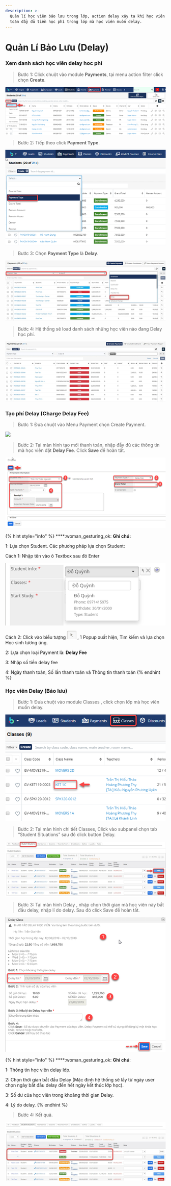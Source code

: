 ```yaml
---
description: >-
  Quản lí học viên bảo lưu trong lớp, action delay xảy ta khi học viên đã thanh
  toán đầy đủ tiền học phí trong lớp mà học viên muốn delay.
---
```


# Quản Lí Bảo Lưu (Delay)

### Xem danh sách học viên delay hoc phí

> Bước 1:&#x20;
> Click chuột vào module **Payments**, tại menu action filter click chọn **Create**.

![](../../.gitbook/assets/xemdelay1.png)

> Bước 2: Tiếp theo click **Payment Type**.

![](../../.gitbook/assets/xemde;ay2.png)

> Bước 3: Chọn **Payment Type** là **Delay**.

![](../../.gitbook/assets/delay3.jpg)

> Bước 4: Hệ thống sẽ load danh sách những học viên nào đang Delay học phí.

![](../../.gitbook/assets/delay4.jpg)

### Tạo phí Delay (Charge Delay Fee)

> Bước 1: Đưa chuột vào Menu Payment chọn Create Payment.

![](../../.gitbook/assets/tạodelay1.png)

> Bước 2: Tại màn hình tạo mới thanh toán, nhập đầy đủ các thông tin mà học viên đặt **Delay Fee**. Click **Save** để hoàn tất.

![](../../.gitbook/assets/taodelay2.png)

{% hint style="info" %}
****:woman\_gesturing\_ok: **Ghi chú:**

1: Lựa chọn Student. Các phương pháp lựa chọn Student:

Cách 1: Nhập tên vào ô Textbox sau đó Enter

<img src="../../.gitbook/assets/Enroll3.png" alt="" data-size="original">&#x20;


Cách 2: Click vào biểu tượng <img src="../../.gitbook/assets/Enroll4.png" alt="" data-size="line"> , 1 Popup xuất hiện, Tìm kiếm và lựa chọn Học sinh tương ứng.

2: Lựa chọn loại Payment là: **Delay Fee**

3: Nhập số tiền delay fee

4: Ngày thanh toán, Số lần thanh toán và Thông tin thanh toán
{% endhint %}

### Học viên Delay (Bảo lưu)

> Bước 1: Đưa chuột vào module Classes , click chọn lớp mà học viên muốn delay.

![](../../.gitbook/assets/HVdelay1.png)

> Bước 2: Tại màn hình chi tiết Classes, Click vào subpanel chọn tab “Student Situations” sau đó click button Delay.

![](../../.gitbook/assets/delay.jpg)

> Bước 3: Tại màn hình Delay , nhập chọn thời gian mà học viên này bắt đầu delay, nhập lí do delay. Sau đó click Save để hoàn tất.

![](<../../.gitbook/assets/5 (3).png>)

{% hint style="info" %}
****:woman\_gesturing\_ok: **Ghi chú**:

1: Thông tin học viên delay lớp.

2: Chọn thời gian bắt đầu Delay (Mặc định hệ thống sẽ lấy từ ngày user chọn ngày bắt đầu delay đến hết ngày kết thúc lớp học).&#x20;

3: Số dư của học viên trong khoảng thời gian Delay.

4: Lý do delay.
{% endhint %}

> Bước 4: Kết quả.

![](../../.gitbook/assets/delay2.jpg)
